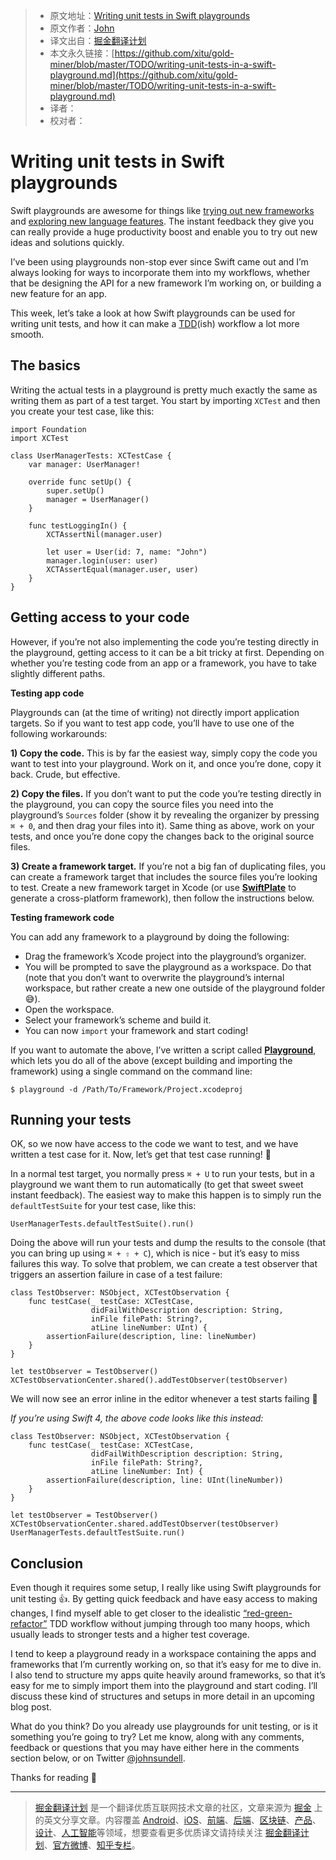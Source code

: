 > * 原文地址：[Writing unit tests in Swift playgrounds](https://www.swiftbysundell.com/posts/writing-unit-tests-in-a-swift-playground)
> * 原文作者：[John](https://twitter.com/johnsundell)
> * 译文出自：[掘金翻译计划](https://github.com/xitu/gold-miner)
> * 本文永久链接：[https://github.com/xitu/gold-miner/blob/master/TODO/writing-unit-tests-in-a-swift-playground.md](https://github.com/xitu/gold-miner/blob/master/TODO/writing-unit-tests-in-a-swift-playground.md)
> * 译者：
> * 校对者：

# Writing unit tests in Swift playgrounds

Swift playgrounds are awesome for things like [trying out new frameworks](https://github.com/johnsundell/testdrive) and [exploring new language features](https://github.com/ole/whats-new-in-swift-4). The instant feedback they give you can really provide a huge productivity boost and enable you to try out new ideas and solutions quickly.

I’ve been using playgrounds non-stop ever since Swift came out and I’m always looking for ways to incorporate them into my workflows, whether that be designing the API for a new framework I’m working on, or building a new feature for an app.

This week, let’s take a look at how Swift playgrounds can be used for writing unit tests, and how it can make a [TDD](https://en.wikipedia.org/wiki/Test-driven_development)(ish) workflow a lot more smooth.

## The basics

Writing the actual tests in a playground is pretty much exactly the same as writing them as part of a test target. You start by importing `XCTest` and then you create your test case, like this:

```
import Foundation
import XCTest

class UserManagerTests: XCTestCase {
    var manager: UserManager!

    override func setUp() {
        super.setUp()
        manager = UserManager()
    }

    func testLoggingIn() {
        XCTAssertNil(manager.user)

        let user = User(id: 7, name: "John")
        manager.login(user: user)
        XCTAssertEqual(manager.user, user)
    }
}
```

## Getting access to your code

However, if you’re not also implementing the code you’re testing directly in the playground, getting access to it can be a bit tricky at first. Depending on whether you’re testing code from an app or a framework, you have to take slightly different paths.

**Testing app code**

Playgrounds can (at the time of writing) not directly import application targets. So if you want to test app code, you’ll have to use one of the following workarounds:

**1) Copy the code.** This is by far the easiest way, simply copy the code you want to test into your playground. Work on it, and once you’re done, copy it back. Crude, but effective.

**2) Copy the files.** If you don’t want to put the code you’re testing directly in the playground, you can copy the source files you need into the playground’s `Sources` folder (show it by revealing the organizer by pressing `⌘ + 0`, and then drag your files into it). Same thing as above, work on your tests, and once you’re done copy the changes back to the original source files.

**3) Create a framework target.** If you’re not a big fan of duplicating files, you can create a framework target that includes the source files you’re looking to test. Create a new framework target in Xcode (or use [**SwiftPlate**](https://github.com/johnsundell/swiftplate) to generate a cross-platform framework), then follow the instructions below.

**Testing framework code**

You can add any framework to a playground by doing the following:

* Drag the framework’s Xcode project into the playground’s organizer.
* You will be prompted to save the playground as a workspace. Do that (note that you don’t want to overwrite the playground’s internal workspace, but rather create a new one outside of the playground folder 😅).
* Open the workspace.
* Select your framework’s scheme and build it.
* You can now `import` your framework and start coding!

If you want to automate the above, I’ve written a script called [**Playground**](https://github.com/johnsundell/playground), which lets you do all of the above (except building and importing the framework) using a single command on the command line:

```
$ playground -d /Path/To/Framework/Project.xcodeproj
```

## Running your tests

OK, so we now have access to the code we want to test, and we have written a test case for it. Now, let’s get that test case running! 🚀

In a normal test target, you normally press `⌘ + U` to run your tests, but in a playground we want them to run automatically (to get that sweet sweet instant feedback). The easiest way to make this happen is to simply run the `defaultTestSuite` for your test case, like this:

```
UserManagerTests.defaultTestSuite().run()
```

Doing the above will run your tests and dump the results to the console (that you can bring up using `⌘ + ⇧ + C`), which is nice - but it’s easy to miss failures this way. To solve that problem, we can create a test observer that triggers an assertion failure in case of a test failure:

```
class TestObserver: NSObject, XCTestObservation {
    func testCase(_ testCase: XCTestCase,
                  didFailWithDescription description: String,
                  inFile filePath: String?,
                  atLine lineNumber: UInt) {
        assertionFailure(description, line: lineNumber)
    }
}

let testObserver = TestObserver()
XCTestObservationCenter.shared().addTestObserver(testObserver)
```

We will now see an error inline in the editor whenever a test starts failing 🎉

_If you’re using Swift 4, the above code looks like this instead:_

```
class TestObserver: NSObject, XCTestObservation {
    func testCase(_ testCase: XCTestCase,
                  didFailWithDescription description: String,
                  inFile filePath: String?,
                  atLine lineNumber: Int) {
        assertionFailure(description, line: UInt(lineNumber))
    }
}

let testObserver = TestObserver()
XCTestObservationCenter.shared.addTestObserver(testObserver)
UserManagerTests.defaultTestSuite.run()
```

## Conclusion

Even though it requires some setup, I really like using Swift playgrounds for unit testing 👍. By getting quick feedback and have easy access to making changes, I find myself able to get closer to the idealistic [“red-green-refactor”](http://blog.cleancoder.com/uncle-bob/2014/12/17/TheCyclesOfTDD.html) TDD workflow without jumping through too many hoops, which usually leads to stronger tests and a higher test coverage.

I tend to keep a playground ready in a workspace containing the apps and frameworks that I’m currently working on, so that it’s easy for me to dive in. I also tend to structure my apps quite heavily around frameworks, so that it’s easy for me to simply import them into the playground and start coding. I’ll discuss these kind of structures and setups in more detail in an upcoming blog post.

What do you think? Do you already use playgrounds for unit testing, or is it something you’re going to try? Let me know, along with any comments, feedback or questions that you may have either here in the comments section below, or on Twitter [@johnsundell](https://twitter.com/johnsundell).

Thanks for reading 🚀


---

> [掘金翻译计划](https://github.com/xitu/gold-miner) 是一个翻译优质互联网技术文章的社区，文章来源为 [掘金](https://juejin.im) 上的英文分享文章。内容覆盖 [Android](https://github.com/xitu/gold-miner#android)、[iOS](https://github.com/xitu/gold-miner#ios)、[前端](https://github.com/xitu/gold-miner#前端)、[后端](https://github.com/xitu/gold-miner#后端)、[区块链](https://github.com/xitu/gold-miner#区块链)、[产品](https://github.com/xitu/gold-miner#产品)、[设计](https://github.com/xitu/gold-miner#设计)、[人工智能](https://github.com/xitu/gold-miner#人工智能)等领域，想要查看更多优质译文请持续关注 [掘金翻译计划](https://github.com/xitu/gold-miner)、[官方微博](http://weibo.com/juejinfanyi)、[知乎专栏](https://zhuanlan.zhihu.com/juejinfanyi)。
